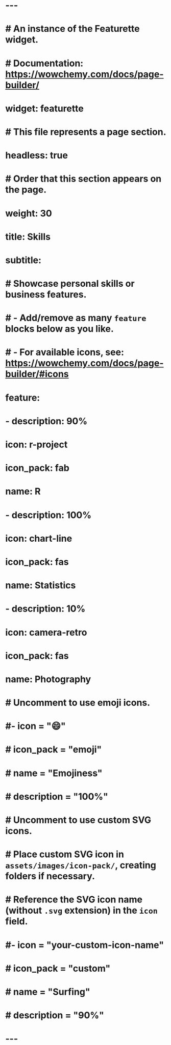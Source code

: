 # ---
# # An instance of the Featurette widget.
# # Documentation: https://wowchemy.com/docs/page-builder/
# widget: featurette
# 
# # This file represents a page section.
# headless: true
# 
# # Order that this section appears on the page.
# weight: 30
# 
# title: Skills
# subtitle:
# 
# # Showcase personal skills or business features.
# # - Add/remove as many `feature` blocks below as you like.
# # - For available icons, see: https://wowchemy.com/docs/page-builder/#icons
# feature:
# - description: 90%
#   icon: r-project
#   icon_pack: fab
#   name: R
# - description: 100%
#   icon: chart-line
#   icon_pack: fas
#   name: Statistics
# - description: 10%
#   icon: camera-retro
#   icon_pack: fas
#   name: Photography
# 
# # Uncomment to use emoji icons.
# #- icon = ":smile:"
# #  icon_pack = "emoji"
# #  name = "Emojiness"
# #  description = "100%"  
# 
# # Uncomment to use custom SVG icons.
# # Place custom SVG icon in `assets/images/icon-pack/`, creating folders if necessary.
# # Reference the SVG icon name (without `.svg` extension) in the `icon` field.
# #- icon = "your-custom-icon-name"
# #  icon_pack = "custom"
# #  name = "Surfing"
# #  description = "90%"
# ---
